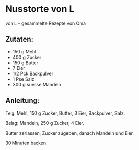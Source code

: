 Nusstorte von L
===
von L - gesammelte Rezepte von Oma

Zutaten:
---
- 150 g Mehl
- 400 g Zucker
- 150 g Butter
- 7  Eier
- 1/2 Pck Backpulver
- 1 Pse Salz
- 300 g suesse Mandeln

Anleitung:
---
 Teig: Mehl, 150 g Zucker, Butter, 3 Eier, Backpulver, Salz.

Belag: Mandeln, 250 g Zucker, 4 Eier.

Butter zerlassen, Zucker zugeben, danach Mandeln und Eier.

30 Minuten backen. 